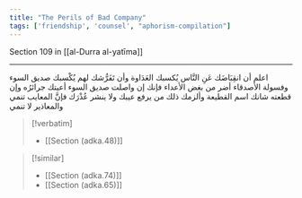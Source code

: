 ```yaml
---
title: "The Perils of Bad Company"
tags: ['friendship', 'counsel', "aphorism-compilation"]
---
```


 Section 109 in [[al-Durra al-yatīma]]

---
اعلم أن انقِبَاضَك عَنِ النَّاس يُكسبك العَدَاوة وأن تَفَرُّشك لهم يُكْسبك صديق السوء وفسولة الأصدقاء أضر من بغض الأعداء فإنك إن واصلت صديق السوء أعيتك جرائرُه وإن قطعته شانك اسم القطيعة وألزمك ذلك من يرفع عيبك ولا ينشر عُذْرَك فإنَّ المعايب تنمي والمعاذير لا تنمي

> [!verbatim]
> - [[Section (adka.48)]]

> [!similar]
> - [[Section (adka.74)]]
> - [[Section (adka.65)]]
